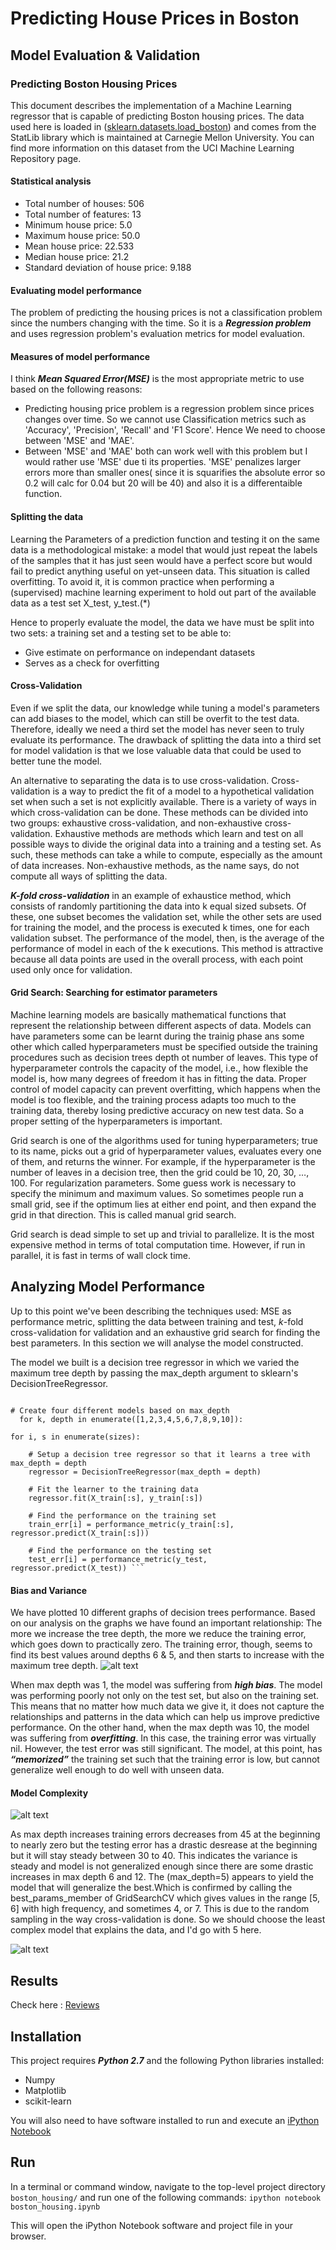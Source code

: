 # Predicting House Prices in Boston #
>>
## Model Evaluation & Validation ##
### Predicting Boston Housing Prices ###
This document describes the implementation of a Machine 
Learning regressor that is capable of predicting Boston housing prices. The data used here is loaded 
in ([sklearn.datasets.load_boston](http://scikit-learn.org/stable/modules/generated/sklearn.datasets.load_boston.html#sklearn.datasets.load_boston)) and comes from the StatLib library which is maintained at Carnegie Mellon University. You can find more information on this dataset from the UCI Machine Learning Repository page.

#### Statistical analysis ####
* Total number of houses: 506
* Total number of features: 13
* Minimum house price: 5.0
* Maximum house price: 50.0
* Mean house price: 22.533
* Median house price: 21.2
* Standard deviation of house price: 9.188

#### Evaluating model performance ####

The problem of predicting the housing prices is not a classification problem since the numbers changing with the time.
So it is a ***Regression problem*** and uses regression problem's evaluation metrics for model evaluation.

#### Measures of model performance ####

I think ***Mean Squared Error(MSE)*** is the most appropriate metric to use based on the following reasons:

* Predicting housing price problem is a regression problem since prices changes over time. So we cannot use Classification metrics such as 'Accuracy', 'Precision', 'Recall' and 'F1 Score'. Hence We need to choose between 'MSE' and 'MAE'.
* Between 'MSE' and 'MAE' both can work well with this problem but I would rather use 'MSE' due ti its properties. 'MSE' penalizes larger errors more than smaller ones( since it is squarifies the absolute error so 0.2 will calc for 0.04 but 20 will be 40) and also it is a differentaible function.

#### Splitting the data ####
Learning the Parameters of a prediction function and testing it on the same data is a methodological mistake: a model that would just repeat the labels of the samples that it has just seen would have a perfect score but would fail to predict anything useful on yet-unseen data. This situation is called overfitting. To avoid it, it is common practice when performing a (supervised) machine learning experiment to hold out part of the available data as a test set X_test, y_test.(*)

Hence to properly evaluate the model, the data we have must be split into two sets: a training set and a testing set to be able to:
* Give estimate on performance on independant datasets
* Serves as a check for overfitting

#### Cross-Validation ####
Even if we split the data, our knowledge while tuning a model's parameters can add biases to the model, which can still be overfit to the test data. Therefore, ideally we need a third set the model has never seen to truly evaluate its performance. The drawback of splitting the data into a third set for model validation is that we lose valuable data that could be used to better tune the model.

An alternative to separating the data is to use cross-validation. Cross-validation is a way to predict the fit of a model to a hypothetical validation set when such a set is not explicitly available. There is a variety of ways in which cross-validation can be done. These methods can be divided into two groups: exhaustive cross-validation, and non-exhaustive cross-validation. Exhaustive methods are methods which learn and test on all possible ways to divide the original data into a training and a testing set. As such, these methods can take a while to compute, especially as the amount of data increases. Non-exhaustive methods, as the name says, do not compute all ways of splitting the data.


***K-fold cross-validation*** in an example of exhaustice method, which consists of randomly partitioning the data into k equal sized subsets. Of these, one subset becomes the validation set, while the other sets are used for training the model, and the process is executed k times, one for each validation subset. The performance of the model, then, is the average of the performance of model in each of the k executions. This method is attractive because all data points are used in the overall process, with each point used only once for validation.

#### Grid Search: Searching for estimator parameters ####
Machine learning models are basically mathematical functions that represent the relationship between different aspects of data. Models can have parameters some can be learnt during the trainig phase ans some other which called hyperparameters must be specified outside the training procedures such as decision trees depth ot number of leaves. This type of hyperparameter controls the capacity of the model, i.e., how flexible the model is, how many degrees of freedom it has in fitting the data. Proper control of model capacity can prevent overfitting, which happens when the model is too flexible, and the training process adapts too much to the training data, thereby losing predictive accuracy on new test data. So a proper setting of the hyperparameters is important.


Grid search is one of the algorithms used for tuning hyperparameters; true to its name, picks out a grid of hyperparameter values, evaluates every one of them, and returns the winner. For example, if the hyperparameter is the number of leaves in a decision tree, then the grid could be 10, 20, 30, …, 100. For regularization parameters. Some guess work is necessary to specify the minimum and maximum values. So sometimes people run a small grid, see if the optimum lies at either end point, and then expand the grid in that direction. This is called manual grid search.

Grid search is dead simple to set up and trivial to parallelize. It is the most expensive method in terms of total computation time. However, if run in parallel, it is fast in terms of wall clock time.

## Analyzing Model Performance ##
Up to this point we've been describing the techniques used: MSE as performance metric, splitting the data between training and test, $k$-fold cross-validation for validation and an exhaustive grid search for finding the best parameters. In this section we will analyse the model constructed.


The model we built is a decision tree regressor in which we varied the maximum tree depth by passing the max_depth argument to sklearn's DecisionTreeRegressor.

```
``` 
    # Create four different models based on max_depth
      for k, depth in enumerate([1,2,3,4,5,6,7,8,9,10]):

    for i, s in enumerate(sizes):

        # Setup a decision tree regressor so that it learns a tree with max_depth = depth
        regressor = DecisionTreeRegressor(max_depth = depth)

        # Fit the learner to the training data
        regressor.fit(X_train[:s], y_train[:s])

        # Find the performance on the training set
        train_err[i] = performance_metric(y_train[:s], regressor.predict(X_train[:s]))

        # Find the performance on the testing set
        test_err[i] = performance_metric(y_test, regressor.predict(X_test)) ``` 
 
 
 
#### Bias and Variance ####
We have plotted 10 different graphs of decision trees performance. Based on our analysis on the graphs we have found an important relationship: The more we increase the tree depth, the more we reduce the training error, which goes down to practically zero. The training error, though, seems to find its best values around depths 6 & 5, and then starts to increase with the maximum tree depth. 
![alt text](https://github.com/ashutoshtiwari13/BostonHousing-Predictor/blob/master/perf.png)
        
 When max depth was 1, the model was suffering from ***high bias***. The model was performing poorly not only on the test set, but also on the training set. This means that no matter how much data we give it, it does not capture the relationships and patterns in the data which can help us improve predictive performance. On the other hand, when the max depth was 10, the model was suffering from ***overfitting***. In this case, the training error was virtually nil. However, the test error was still significant. The model, at this point, has ***“memorized”*** the training set such that the training error is low, but cannot generalize well enough to do well with unseen data.     
 
 
 #### Model Complexity ####
 ![alt text](https://github.com/ashutoshtiwari13/BostonHousing-Predictor/blob/master/modelComplexity.png)
 
 As max depth increases training errors decreases from 45 at the beginning to nearly zero but the testing error has a drastic desrease at the beginning but it will stay steady between 30 to 40. This indicates the variance is steady and model is not generalized enough since there are some drastic increases in max depth 6 and 12. The (max_depth=5) appears to yield the model that will generalize the best.Which is confirmed by calling the best_params_member of GridSearchCV which gives values in the range [5, 6] with high frequency, and sometimes 4, or 7. This is due to the random sampling in the way cross-validation is done. So we should choose the least complex model that explains the data, and I'd go with 5 here.
 
 ![alt text](https://github.com/ashutoshtiwari13/BostonHousing-Predictor/blob/master/biasvariance.png)
 
 
 ## Results  ##
 Check here : [ Reviews ](https://github.com/ashutoshtiwari13/BostonHousing-Predictor/blob/master/UdacityReviews.pdf)
 
 ## Installation ##
 
 This project requires ***Python 2.7*** and the following Python libraries installed:
 * Numpy
 * Matplotlib
 * scikit-learn
 
 You will also need to have software installed to run and execute an [iPython Notebook](http://ipython.org/notebook.html)
 
 ## Run ##
 
 In a terminal or command window, navigate to the top-level project directory `boston_housing/` and run one of the following commands:
` ipython notebook boston_housing.ipynb `

This will open the iPython Notebook software and project file in your browser.



 
 
 
